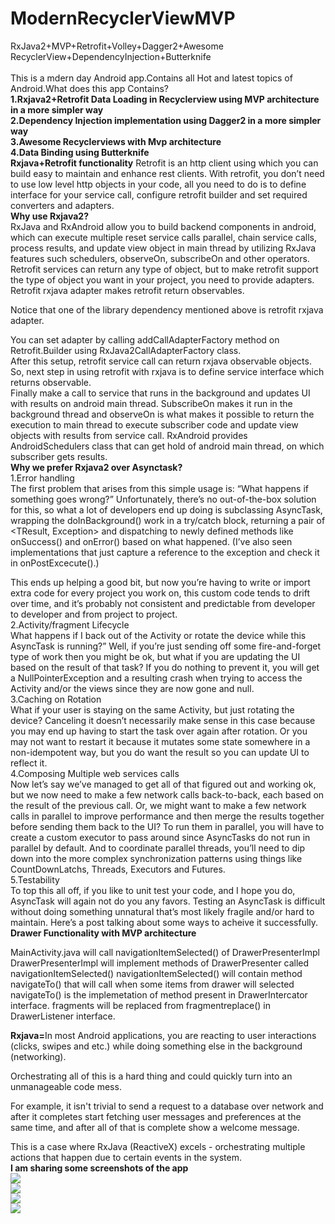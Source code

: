 # ModernRecyclerViewMVP
RxJava2+MVP+Retrofit+Volley+Dagger2+Awesome RecyclerView+DependencyInjection+Butterknife<br>
<br>
This is a mdern day Android app.Contains all Hot and latest topics of Android.What does this app Contains?<br>
<b>1.Rxjava2+Retrofit Data Loading in Recyclerview using MVP architecture in a more simpler way</b><br>
<b>2.Dependency Injection implementation using Dagger2 in a more simpler way</b><br>
<b>3.Awesome Recyclerviews with Mvp architecture</b><br>
<b>4.Data Binding using Butterknife</b><br>
<b>Rxjava+Retrofit functionality</b>
Retrofit is an http client using which you can build easy to maintain and enhance rest clients. With retrofit, you don’t need to use low level http objects in your code, all you need to do is to define interface for your service call, configure retrofit builder and set required converters and adapters.<br>
<b>Why use Rxjava2?</b><br>
RxJava and RxAndroid allow you to build backend components in android, which can execute multiple reset service calls parallel, chain service calls, process results, and update view object in main thread by utilizing RxJava features such schedulers, observeOn, subscribeOn and other operators.<br>
Retrofit services can return any type of object, but to make retrofit support the type of object you want in your project, you need to provide adapters. Retrofit rxjava adapter makes retrofit return observables.

Notice that one of the library dependency mentioned above is retrofit rxjava adapter.

You can set adapter by calling addCallAdapterFactory method on Retrofit.Builder using RxJava2CallAdapterFactory class.<br>
After this setup, retrofit service call can return rxjava observable objects. So, next step in using retrofit with rxjava is to define service interface which returns observable.<br>
Finally make a call to service that runs in the background and updates UI with results on android main thread. SubscribeOn makes it run in the background thread and observeOn is what makes it possible to return the execution to main thread to execute subscriber code and update view objects with results from service call. RxAndroid provides AndroidSchedulers class that can get hold of android main thread, on which subscriber gets results.<br>
<b>Why we prefer Rxjava2 over Asynctask?</b><br>
1.Error handling<br>
The first problem that arises from this simple usage is: “What happens if something goes wrong?” Unfortunately, there’s no out-of-the-box solution for this, so what a lot of developers end up doing is subclassing AsyncTask, wrapping the doInBackground() work in a try/catch block, returning a pair of <TResult, Exception> and dispatching to newly defined methods like onSuccess() and onError() based on what happened. (I’ve also seen implementations that just capture a reference to the exception and check it in onPostExcecute().)

This ends up helping a good bit, but now you’re having to write or import extra code for every project you work on, this custom code tends to drift over time, and it’s probably not consistent and predictable from developer to developer and from project to project.<br>
2.Activity/fragment Lifecycle<br>
What happens if I back out of the Activity or rotate the device while this AsyncTask is running?” Well, if you’re just sending off some fire-and-forget type of work then you might be ok, but what if you are updating the UI based on the result of that task? If you do nothing to prevent it, you will get a NullPointerException and a resulting crash when trying to access the Activity and/or the views since they are now gone and null.<br>
3.Caching on Rotation<br>What if your user is staying on the same Activity, but just rotating the device? Canceling it doesn’t necessarily make sense in this case because you may end up having to start the task over again after rotation. Or you may not want to restart it because it mutates some state somewhere in a non-idempotent way, but you do want the result so you can update UI to reflect it.<br>
4.Composing Multiple web services calls<br>
Now let’s say we’ve managed to get all of that figured out and working ok, but we now need to make a few network calls back-to-back, each based on the result of the previous call. Or, we might want to make a few network calls in parallel to improve performance and then merge the results together before sending them back to the UI? To run them in parallel, you will have to create a custom executor to pass around since AsyncTasks do not run in parallel by default. And to coordinate parallel threads, you’ll need to dip down into the more complex synchronization patterns using things like CountDownLatchs, Threads, Executors and Futures.<br>
5.Testability<br>
To top this all off, if you like to unit test your code, and I hope you do, AsyncTask will again not do you any favors. Testing an AsyncTask is difficult without doing something unnatural that’s most likely fragile and/or hard to maintain. Here’s a post talking about some ways to acheive it successfully.<br>
<b>Drawer Functionality with MVP architecture</b><br>

MainActivity.java will call navigationItemSelected() of DrawerPresenterImpl
DrawerPresenterImpl will implement methods of DrawerPresenter called navigationItemSelected()
navigationItemSelected() will contain method navigateTo() that will call when some items from drawer will selected
navigateTo() is the implemetation of method present in DrawerIntercator interface.
fragments will be replaced from fragmentreplace() in DrawerListener interface.

<b>Rxjava=</b>In most Android applications, you are reacting to user interactions (clicks, swipes and etc.) while doing something else in the background (networking).

Orchestrating all of this is a hard thing and could quickly turn into an unmanageable code mess.

For example, it isn't trivial to send a request to a database over network and after it completes start fetching user messages and preferences at the same time, and after all of that is complete show a welcome message.

This is a case where RxJava (ReactiveX) excels - orchestrating multiple actions that happen due to certain events in the system.<br>
<b>I am sharing some screenshots of the app</b>
<br>
<img src="https://github.com/vikashumain/ModernRecyclerViewMVP/blob/master/Screenshot_2018-01-30-17-18-29-638_com.cogoport.png"><br>
<img src="https://github.com/vikashumain/ModernRecyclerViewMVP/blob/master/Screenshot_2018-01-30-17-18-57-007_com.cogoport.png"><br>
<img src="https://github.com/vikashumain/ModernRecyclerViewMVP/blob/master/Screenshot_2018-01-30-17-19-28-568_com.cogoport.png"><br>
<img src="https://github.com/vikashumain/ModernRecyclerViewMVP/blob/master/Screenshot_2018-01-30-17-19-38-348_com.cogoport.png"><br>

